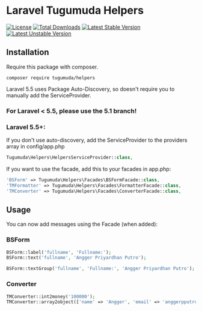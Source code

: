 # Laravel Tugumuda Helpers

[![License](https://poser.pugx.org/tugumuda/helpers/license)](https://packagist.org/packages/tugumuda/helpers)
[![Total Downloads](https://poser.pugx.org/tugumuda/helpers/downloads)](https://packagist.org/packages/tugumuda/helpers)
[![Latest Stable Version](https://poser.pugx.org/tugumuda/helpers/v/stable)](https://packagist.org/packages/tugumuda/helpers)
[![Latest Unstable Version](https://poser.pugx.org/tugumuda/helpers/v/unstable)](https://packagist.org/packages/tugumuda/helpers)

## Installation
Require this package with composer.

```shell
composer require tugumuda/helpers
```

Laravel 5.5 uses Package Auto-Discovery, so doesn't require you to manually add the ServiceProvider.

### For Laravel < 5.5, please use the 5.1 branch!

### Laravel 5.5+:

If you don't use auto-discovery, add the ServiceProvider to the providers array in config/app.php

```php
Tugumuda\Helpers\HelpersServiceProvider::class,
```

If you want to use the facade, add this to your facades in app.php:

```php
'BSForm' => Tugumuda\Helpers\Facades\BSFormFacade::class,
'TMFormatter' => Tugumuda\Helpers\Facades\FormatterFacade::class,
'TMConverter' => Tugumuda\Helpers\Facades\ConverterFacade::class,
```

## Usage

You can now add messages using the Facade (when added):

### BSForm
```php
BSForm::label('fullname', 'Fullname:');
BSForm::text('fullname', 'Angger Priyardhan Putro');

BSForm::textGroup('fullname', 'Fullname:', 'Angger Priyardhan Putro');
```

### Converter
```php
TMConverter::int2money('100000');
TMConverter::array2object(['name' => 'Angger', 'email' => 'anggerpputro@gmail.com']);
```
